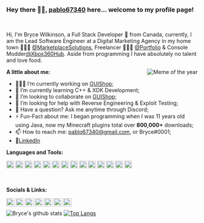 ### Hey there 👋🏽, [pablo67340](https://bryces.website/) here... welcome to my profile page!

<br />

Hi, I'm Bryce Wilkinson, a Full Stack Developer 🚀 from Canada, currently, I am the Lead Software Engineer at a Digital Marketing Agency in my home town 🙍🏽‍♂️ [@MarketplaceSolutions](https://marketplacesolutions.ca), Freelancer 👨🏽‍💻 [@Portfolio](https://bryces.website/) & Console Modder[@Xbox360Hub](https://discord.gg/xWFJcNv). Aside from programming I have absolutely no talent and love food.

<img align="right" alt="Meme of the year" src="https://i.imgur.com/v7eDXTh.gif" />
  
**A little about me:**

- 👨🏽‍💻 I’m currently working on [GUIShop](https://github.com/pablo67340/GUIShop);
- 🌱 I’m currently learning C++ & XDK Development; 
- 👯 I’m looking to collaborate on [GUIShop](https://github.com/pablo67340/GUIShop);
- 🤔 I’m looking for help with Reverse Engineering & Exploit Testing;
- 💬 Have a question? Ask me anytime through Discord;
- ⚡️ Fun-Fact about me: I began programming when I was 11 years old using Java, now my Minecraft plugins total over **800,000+** downloads;
- 📫 How to reach me: pablo67340@gmail.com, or Bryce#0001;
- 📝[LinkedIn](https://www.linkedin.com/in/wilkinsonbryce/)

**Languages and Tools:**  

<code><img height="20" src="https://cdn.jsdelivr.net/npm/simple-icons@v3/icons/javascript.svg"></code>
<code><img height="20" src="https://cdn.jsdelivr.net/npm/simple-icons@v3/icons/gatsby.svg"></code>
<code><img height="20" src="https://cdn.jsdelivr.net/npm/simple-icons@v3/icons/react.svg"></code>
<code><img height="20" src="https://cdn.jsdelivr.net/npm/simple-icons@v3/icons/graphql.svg"></code>
<code><img height="20" src="https://cdn.jsdelivr.net/npm/simple-icons@v3/icons/node-dot-js.svg"></code>
<code><img height="20" src="https://cdn.jsdelivr.net/npm/simple-icons@v3/icons/raspberrypi.svg"></code>
<code><img height="20" src="https://cdn.jsdelivr.net/npm/simple-icons@v3/icons/java.svg"></code>
<code><img height="20" src="https://cdn.jsdelivr.net/npm/simple-icons@v3/icons/mysql.svg"></code>
<code><img height="20" src="https://cdn.jsdelivr.net/npm/simple-icons@v3/icons/shopify.svg"></code>
<code><img height="20" src="https://cdn.jsdelivr.net/npm/simple-icons@v3/icons/github.svg"></code>
<code><img height="20" src="https://cdn.jsdelivr.net/npm/simple-icons@v3/icons/php.svg"></code>
<code><img height="20" src="https://cdn.jsdelivr.net/npm/simple-icons@v3/icons/apachemaven.svg"></code>
<code><img height="20" src="https://cdn.jsdelivr.net/npm/simple-icons@v3/icons/xbox.svg"></code>
<code><img height="20" src="https://cdn.jsdelivr.net/npm/simple-icons@v3/icons/css3.svg"></code>

<br/>

**Socials & Links:**  

<a href="https://discord.gg/v7D6pCm">
  <img align="left" alt="Absract Studios Discord" width="22px" src="https://cdn.jsdelivr.net/npm/simple-icons@v3/icons/discord.svg" />
</a>
<a href="https://twitter.com/bwilkinson69">
  <img align="left" alt="Bryce Wilkinson | Twitter" width="22px" src="https://cdn.jsdelivr.net/npm/simple-icons@v3/icons/twitter.svg" />
</a>
<a href="https://www.linkedin.com/in/wilkinsonbryce/">
  <img align="left" alt="Bryces Linkdein" width="22px" src="https://cdn.jsdelivr.net/npm/simple-icons@v3/icons/linkedin.svg" />
</a>
<a href="https://www.instagram.com/bryce_wilkinson98/">
  <img align="left" alt="Bryce's Instagram" width="22px" src="https://cdn.jsdelivr.net/npm/simple-icons@v3/icons/instagram.svg" />
</a>
<a href="https://www.reddit.com/user/pablo67340/">
  <img align="left" alt="Bryce's Reddit" width="22px" src="https://cdn.jsdelivr.net/npm/simple-icons@v3/icons/reddit.svg" />
</a>
<a href="https://www.mc-market.org/members/3801/">
  <img align="left" alt="Bryce's MC-Market" width="22px" src="https://bryces.website/projects/images/icons/mcm.png" />
</a>
<a href="https://www.spigotmc.org/members/pablo67340.35244/">
  <img align="left" alt="Bryce's Spigot" width="22px" src="https://bryces.website/projects/images/icons/spigot.png" />
</a>

<br />

![Bryce's github stats](https://github-readme-stats.vercel.app/api?username=pablo67340&show_icons=true&hide_border=true&count_private=true) [![Top Langs](https://github-readme-stats.vercel.app/api/top-langs/?username=pablo67340&layout=compact)](https://github.com/anuraghazra/github-readme-stats)


